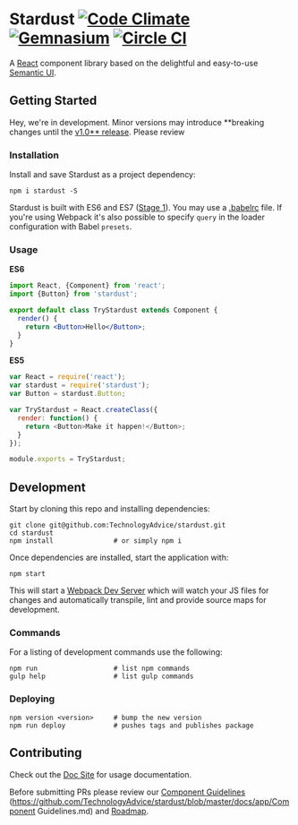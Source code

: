 # Stardust  [![Code Climate](https://img.shields.io/codeclimate/github/TechnologyAdvice/stardust.svg?style=flat-square)](https://codeclimate.com/github/TechnologyAdvice/stardust) [![Gemnasium](https://img.shields.io/gemnasium/TechnologyAdvice/stardust.svg?style=flat-square)](https://gemnasium.com/TechnologyAdvice/stardust) [![Circle CI](https://img.shields.io/circleci/project/TechnologyAdvice/stardust.svg?style=flat-square)](https://circleci.com/gh/TechnologyAdvice/stardust/tree/master)

A [React] component library based on the delightful and easy-to-use [Semantic UI].

## Getting Started
Hey, we're in development. Minor versions may introduce **breaking changes until the [v1.0** release](https://github.com/TechnologyAdvice/stardust/blob/master/docs/app/ROADMAP.md#v1.0). Please review 

### Installation

Install and save Stardust as a project dependency:

    npm i stardust -S

Stardust is built with ES6 and ES7 ([Stage 1](http://babeljs.io/docs/usage/experimental/#enable-by-stage)). You may use a [.babelrc](http://babeljs.io/docs/usage/babelrc/) file. If you're using Webpack it's also possible to specify `query` in the loader configuration with Babel `presets`.

### Usage

**ES6**
```jsx
import React, {Component} from 'react';
import {Button} from 'stardust';

export default class TryStardust extends Component {
  render() {
    return <Button>Hello</Button>;
  }
}
```

**ES5**
```js
var React = require('react');
var stardust = require('stardust');
var Button = stardust.Button;

var TryStardust = React.createClass({
  render: function() {
    return <Button>Make it happen!</Button>;
  }
});

module.exports = TryStardust;
```

## Development
Start by cloning this repo and installing dependencies:

    git clone git@github.com:TechnologyAdvice/stardust.git
    cd stardust
    npm install               # or simply npm i

Once dependencies are installed, start the application with:

    npm start

This will start a [Webpack Dev Server] which will watch your JS files for changes and automatically transpile, lint and provide source maps for development.

### Commands

For a listing of development commands use the following:

    npm run                   # list npm commands 
    gulp help                 # list gulp commands

### Deploying

    npm version <version>     # bump the new version
    npm run deploy            # pushes tags and publishes package

## Contributing
Check out the [Doc Site] for usage documentation.

Before submitting PRs please review our [Component Guidelines]
(https://github.com/TechnologyAdvice/stardust/blob/master/docs/app/Component Guidelines.md) and [Roadmap].

[Component Guidelines]: https://github.com/TechnologyAdvice/stardust/blob/master/docs/app/ComponentGuidelines.md
[Doc Site]: https://technologyadvice.github.io/stardust/
[React]: https://facebook.github.io/react/
[Roadmap]: https://github.com/TechnologyAdvice/stardust/blob/master/docs/app/ROADMAP.md
[Semantic UI]: http://semantic-ui.com/
[Webpack Dev Server]: https://github.com/webpack/webpack-dev-server/
